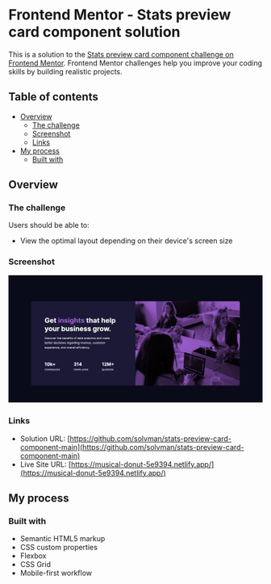 # Frontend Mentor - Stats preview card component solution

This is a solution to the [Stats preview card component challenge on Frontend Mentor](https://www.frontendmentor.io/challenges/stats-preview-card-component-8JqbgoU62). Frontend Mentor challenges help you improve your coding skills by building realistic projects.

## Table of contents

- [Overview](#overview)
  - [The challenge](#the-challenge)
  - [Screenshot](#screenshot)
  - [Links](#links)
- [My process](#my-process)
  - [Built with](#built-with)

## Overview

### The challenge

Users should be able to:

- View the optimal layout depending on their device's screen size

### Screenshot

![screenshot](./screenshot.png)

### Links

- Solution URL: [https://github.com/solvman/stats-preview-card-component-main](https://github.com/solvman/stats-preview-card-component-main)
- Live Site URL: [https://musical-donut-5e9394.netlify.app/](https://musical-donut-5e9394.netlify.app/)

## My process

### Built with

- Semantic HTML5 markup
- CSS custom properties
- Flexbox
- CSS Grid
- Mobile-first workflow
